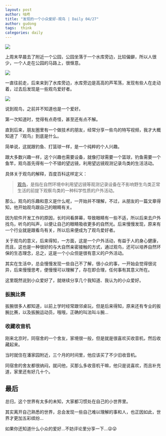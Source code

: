 ```yaml
---
layout: post
author: 咕咚
title: "发现的一个小众爱好-观鸟 | Daily 04/27"
author: gudong
tags:  think
categories: daily
---
```


![](https://gitee.com/maoruibin/assert/raw/master/pic/2020/IMG_20200419_080347.jpg)

上周末早晨去了附近一个公园，公园坐落于一个水库旁边，比较偏僻，所以人很少，一个人走在公园的马路上，很惬意。

![](https://gitee.com/maoruibin/assert/raw/master/pic/2020/IMG_20200419_074047.jpg)

一直往前走，后来来到了水库旁边，水库旁边是高高的芦苇荡，发现有些人在走动着，过去后发现是一些观鸟爱好者。


![](https://gitee.com/maoruibin/assert/raw/master/pic/2020/IMG_20200419_075603.jpg)

说到观鸟，之前并不知道也是一个爱好。

第一次知道时，觉得有点奇怪，甚至还有点不解。

直到后来，朋友圈里有一个做技术的朋友，经常分享一些鸟的特写视频，我才大概知道了『观鸟』到底是什么。

简单说，这就跟钓鱼、打篮球一样，是一个纯粹的个人兴趣。

跟大多数兴趣一样，这个兴趣也需要设备，就像打球需要一个篮球，钓鱼需要一个鱼竿，观鸟首先得有一个不错的望远镜，利用望远镜观测记录鸟类的生活活动。

具体关于观鸟的解释，百度百科这样定义：

>  [观鸟](https://baike.baidu.com/item/%E8%A7%82%E9%B8%9F/2469249)，是指在自然环境中利用望远镜等观测记录设备在不影响野生鸟类正常生活的前提下观察鸟类的一种科学性质的户外活动。

那么，观鸟的乐趣和意义是什么呢，一开始并不理解，不过，从朋友的一篇文章得知，他开始观鸟跟自己的眼睛有关。

因为软件开发工作的原因，长时间看屏幕，导致眼睛有一些不适，所以后来去户外找鸟，听鸟的叫声，以便让自己的眼睛吸收更多的自然光。后来慢慢发现，原来有一个行业就是跟看鸟有关，所以后来便成为了观鸟爱好者。

关于观鸟的意义，后来得知，一方面，这是一个户外活动，有益于人的身心健康，而且，这也是一种很好的与大自然亲密接触的方式，通过观鸟，还可以培养自然环保的生态理念，总之，这是一个小众但是很有意义的户外活动。

其实在生活中，总会慢慢发现一些自己不了解，很小众的事，一开始会觉得很诧异，后来慢慢思考，便慢慢可以理解了，存在即合理，任何事有其意义所在。

这里既然说到小众爱好了，就继续分享几个我知道、我认为的小众爱好。

###  扳腕比赛
扳腕很多人都知道，以前上学时经常跟邻桌玩，但是后来得知，原来还有专业的扳腕比赛，以及扳腕运动员，哦哦，正确的叫法叫斗腕…

###  收藏收音机
刚来北京时，同宿舍的一个舍友，家境很一般，但是就是很喜欢买收音机，然后收藏起来。

当时就住在潘家园附近，三个月的时间里，他应该买了不少旧收音机。

同宿舍的舍友都很纳闷，就问他，买那么多收音机干嘛，他只是说喜欢，而且补充道，家里还有好几十个。

##  最后
总归，这个世界有太多的未知，大家都习惯处在自己的小世界里。

其实离开自己熟悉的世界，总会发现一些自己难以理解的事和人，也正因如此，世界才更加五彩缤纷…

如果你还知道什么小众的爱好…不妨评论里分享一下…😜😜
